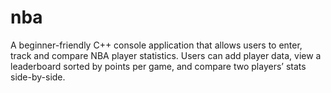 # nba
A beginner-friendly C++ console application that allows users to enter, track and compare NBA player statistics. Users can add player data, view a leaderboard sorted by points per game, and compare two players’ stats side-by-side. 
